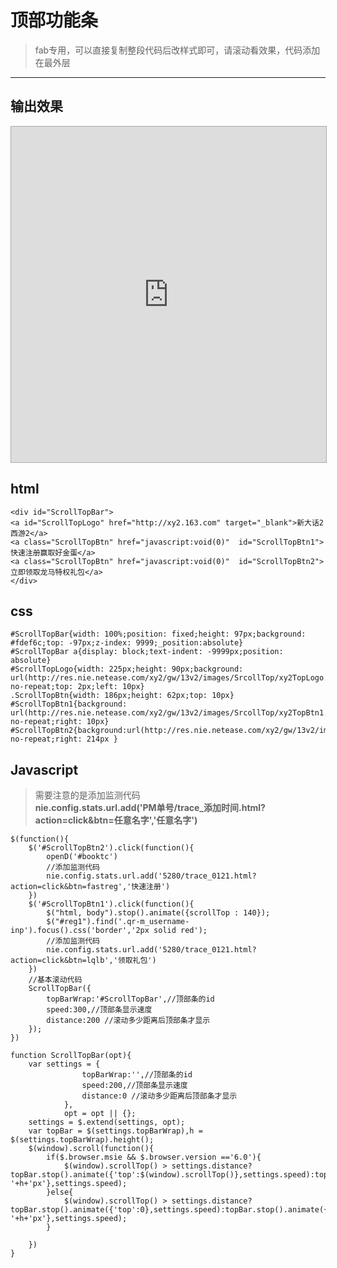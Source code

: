 # 顶部功能条 #
> fab专用，可以直接复制整段代码后改样式即可，请滚动看效果，代码添加在最外层


----------
## 输出效果 ##

<iframe src="http://jsbin.com/nofor/1/embed?output" class=" foo" id="" style="border: 1px solid rgb(170, 170, 170); width: 100%; min-height: 200px; height: 537px;"></iframe>


## html ##

    <div id="ScrollTopBar">
    <a id="ScrollTopLogo" href="http://xy2.163.com" target="_blank">新大话2西游2</a>
    <a class="ScrollTopBtn" href="javascript:void(0)"  id="ScrollTopBtn1">快速注册赢取好金蛋</a>
    <a class="ScrollTopBtn" href="javascript:void(0)"  id="ScrollTopBtn2">立即领取龙马特权礼包</a>	
	</div>

## css ##
    #ScrollTopBar{width: 100%;position: fixed;height: 97px;background: #fdef6c;top: -97px;z-index: 9999;_position:absolute}
    #ScrollTopBar a{display: block;text-indent: -9999px;position: absolute}
    #ScrollTopLogo{width: 225px;height: 90px;background: url(http://res.nie.netease.com/xy2/gw/13v2/images/SrcollTop/xy2TopLogo.jpg) no-repeat;top: 2px;left: 10px}
    .ScrollTopBtn{width: 186px;height: 62px;top: 10px}
    #ScrollTopBtn1{background: url(http://res.nie.netease.com/xy2/gw/13v2/images/SrcollTop/xy2TopBtn1.jpg) no-repeat;right: 10px}
    #ScrollTopBtn2{background:url(http://res.nie.netease.com/xy2/gw/13v2/images/SrcollTop/xy2TopBtn2.jpg) no-repeat;right: 214px }

## Javascript ##
> 需要注意的是添加监测代码  
> **nie.config.stats.url.add('PM单号/trace_添加时间.html?action=click&btn=任意名字','任意名字')**

	$(function(){
        $('#ScrollTopBtn2').click(function(){
            openD('#booktc')
			//添加监测代码
            nie.config.stats.url.add('5280/trace_0121.html?action=click&btn=fastreg','快速注册')
        })
        $('#ScrollTopBtn1').click(function(){
            $("html, body").stop().animate({scrollTop : 140});
            $("#reg1").find('.qr-m_username-inp').focus().css('border','2px solid red');
			//添加监测代码
            nie.config.stats.url.add('5280/trace_0121.html?action=click&btn=lqlb','领取礼包')
        })
        //基本滚动代码
        ScrollTopBar({
            topBarWrap:'#ScrollTopBar',//顶部条的id
            speed:300,//顶部条显示速度
            distance:200 //滚动多少距离后顶部条才显示
        });
    })

    function ScrollTopBar(opt){
        var settings = {
                    topBarWrap:'',//顶部条的id
                    speed:200,//顶部条显示速度
                    distance:0 //滚动多少距离后顶部条才显示
                },
                opt = opt || {};
        settings = $.extend(settings, opt);
        var topBar = $(settings.topBarWrap),h = $(settings.topBarWrap).height();
        $(window).scroll(function(){
            if($.browser.msie && $.browser.version =='6.0'){
                $(window).scrollTop() > settings.distance? topBar.stop().animate({'top':$(window).scrollTop()},settings.speed):topBar.stop().animate({'top':'-'+h+'px'},settings.speed);
            }else{
                $(window).scrollTop() > settings.distance? topBar.stop().animate({'top':0},settings.speed):topBar.stop().animate({'top':'-'+h+'px'},settings.speed);
            }

        })
    }

